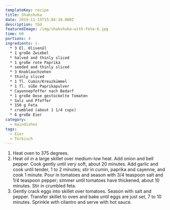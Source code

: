 ```yaml
---
templateKey: recipe
title: Shakshuka
date: 2019-11-15T15:04:10.000Z
description: tbd
featuredImage: /img/shakshuka-with-feta-6.jpg
time: 60
portions: 4
ingredients: |-
  * 3 El. Olivenöl
  * 1 große Zwiebel
  * halved and thinly sliced
  * 1 große rote Paprika
  * seeded and thinly sliced
  * 3 Knoblauchzehen
  * thinly sliced
  * 1 Tl. Cumin/Kreuzkümmel
  * 1 Tl. süße Paprikapulver
  * Cayennepfeffer nach Bedarf
  * 1 große Dose gestückelte Tomaten
  * Salz und Pfeffer
  * 150 g Feta
  * crumbled (about 1 1/4 cups)
  * 6 große Eier
category:
  - maindishes
tags:
  - Eier
  - Türkisch
---
```


1. Heat oven to 375 degrees.
2. Heat oil in a large skillet over medium-low heat. Add onion and bell pepper. Cook gently until very soft, about 20 minutes. Add garlic and cook until tender, 1 to 2 minutes; stir in cumin, paprika and cayenne, and cook 1 minute. Pour in tomatoes and season with 3/4 teaspoon salt and 1/4 teaspoon pepper; simmer until tomatoes have thickened, about 10 minutes. Stir in crumbled feta.
3. Gently crack eggs into skillet over tomatoes. Season with salt and pepper. Transfer skillet to oven and bake until eggs are just set, 7 to 10 minutes. Sprinkle with cilantro and serve with hot sauce.
